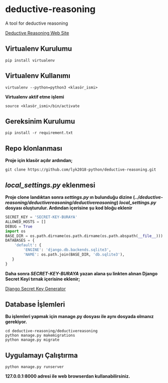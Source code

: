 # deductive-reasoning
A tool for deductive reasoning

[Deductive Reasoning Web Site](http://142.93.138.235)


## Virtualenv Kurulumu
	pip install virtualenv

## Virtualenv Kullanımı 

	virtualenv --python=python3 <klasör_ismi>

__Virtualenv aktif etme işlemi__
	
	source <klasör_ismi>/bin/activate 

## Gereksinim Kurulumu

	pip install -r requirement.txt

## Repo klonlanması
__Proje için klasör açılır ardından;__

	git clone https://github.com/lyk2018-python/deductive-reasoning.git

## *local_settings.py* eklenmesi
__Proje clone landıktan sonra *settings.py* ın bulunduğu dizine (*../deductive-reasoning/deductivereasoning/deductivereasoning*) *local_settings.py* dosyası oluşturulur. Ardından içerisine şu kod bloğu eklenir__
```python
SECRET_KEY = 'SECRET-KEY-BURAYA'
ALLOWED_HOSTS = []
DEBUG = True
import os
BASE_DIR = os.path.dirname(os.path.dirname(os.path.abspath(__file__)))
DATABASES = {
    'default': {
        'ENGINE': 'django.db.backends.sqlite3',
        'NAME': os.path.join(BASE_DIR, 'db.sqlite3'),
   }
}
```
__Daha sonra *SECRET-KEY-BURAYA* yazan alana şu linkten alınan Django Secret Keyi tırnak içerisine eklenir;__

[Django Secret Key Generator](https://www.miniwebtool.com/django-secret-key-generator/)

## Database İşlemleri

__Bu işlemleri yapmak için manage.py dosyası ile aynı dosyada olmanız gerekiyor.__

	cd deductive-reasoning/deductivereasoning
	python manage.py makemigrations
	python manage.py migrate

## Uygulamayı Çalıştırma

	python manage.py runserver

__127.0.0.1:8000 adresi ile web browserdan kullanabilirsiniz.__
